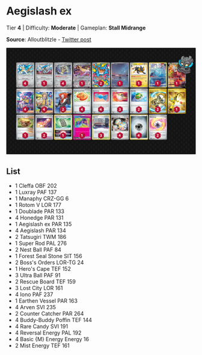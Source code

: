 # Aegislash ex

Tier **4** | Difficulty: **Moderate** | Gameplan: **Stall Midrange**

**Source**: Alloutblitzle - [Twitter post](https://x.com/Alloutblitzle/status/1790853202981564828)

![decklist](../../!Images/Standard/11BRS-TWM/Aegislash%20ex.png)

## List
* 1 Cleffa OBF 202
* 1 Luxray PAF 137
* 1 Manaphy CRZ-GG 6
* 1 Rotom V LOR 177
* 1 Doublade PAR 133
* 4 Honedge PAR 131
* 1 Aegislash ex PAR 135
* 4 Aegislash PAR 134
* 2 Tatsugiri TWM 186
* 1 Super Rod PAL 276
* 2 Nest Ball PAF 84
* 1 Forest Seal Stone SIT 156
* 2 Boss's Orders LOR-TG 24
* 1 Hero's Cape TEF 152
* 3 Ultra Ball PAF 91
* 2 Rescue Board TEF 159
* 3 Lost City LOR 161
* 4 Iono PAF 237
* 1 Earthen Vessel PAR 163
* 4 Arven SVI 235
* 2 Counter Catcher PAR 264
* 4 Buddy-Buddy Poffin TEF 144
* 4 Rare Candy SVI 191
* 4 Reversal Energy PAL 192
* 4 Basic {M} Energy Energy 16
* 2 Mist Energy TEF 161
